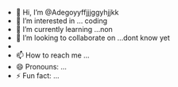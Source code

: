 - 👋 Hi, I’m @Adegoyyffjjjggyhjjkk
- 👀 I’m interested in ... coding 
- 🌱 I’m currently learning ...non 
- 💞️ I’m looking to collaborate on ...dont know yet
- 
- 📫 How to reach me ...
- 😄 Pronouns: ...
- ⚡ Fun fact: ...

<!---
Adegoyyffjjjggyhjjkk/Adegoyyffjjjggyhjjkk is a ✨ special ✨ repository because its `README.md` (this file) appears on your GitHub profile.
You can click the Preview link to take a look at your changes.
--->
